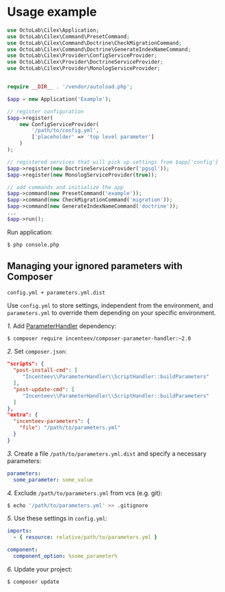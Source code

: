 # Usage example

```php
use OctoLab\Cilex\Application;
use OctoLab\Cilex\Command\PresetCommand;
use OctoLab\Cilex\Command\Doctrine\CheckMigrationCommand;
use OctoLab\Cilex\Command\Doctrine\GenerateIndexNameCommand;
use OctoLab\Cilex\Provider\ConfigServiceProvider;
use OctoLab\Cilex\Provider\DoctrineServiceProvider;
use OctoLab\Cilex\Provider\MonologServiceProvider;


require __DIR__ . '/vendor/autoload.php';

$app = new Application('Example');

// register configuration
$app->register(
    new ConfigServiceProvider(
        '/path/to/config.yml',
        ['placeholder' => 'top level parameter']
    )
);

// registered services that will pick up settings from $app['config']
$app->register(new DoctrineServiceProvider('pgsql'));
$app->register(new MonologServiceProvider(true));

// add commands and initialize the app
$app->command(new PresetCommand('example'));
$app->command(new CheckMigrationCommand('migration'));
$app->command(new GenerateIndexNameCommand('doctrine'));
...
$app->run();
```

Run application:

```bash
$ php console.php
```

## Managing your ignored parameters with Composer

`config.yml + parameters.yml.dist`

Use `config.yml` to store settings, independent from the environment, and `parameters.yml` to override them
depending on your specific environment.

_1._ Add [ParameterHandler](https://github.com/Incenteev/ParameterHandler) dependency:

```bash
$ composer require incenteev/composer-parameter-handler:~2.0
```

_2._ Set `composer.json`:

```json
"scripts": {
  "post-install-cmd": [
     "Incenteev\\ParameterHandler\\ScriptHandler::buildParameters"
  ],
  "post-update-cmd": [
     "Incenteev\\ParameterHandler\\ScriptHandler::buildParameters"
  ]
},
"extra": {
  "incenteev-parameters": {
    "file": "/path/to/parameters.yml"
  }
}
```

_3._ Create a file `/path/to/parameters.yml.dist` and specify a necessary parameters:

```yml
parameters:
  some_parameter: some_value
```

_4._ Exclude `/path/to/parameters.yml` from vcs (e.g. git):

```bash
$ echo '/path/to/parameters.yml' >> .gitignore
```

_5._ Use these settings in `config.yml`:

```yml
imports:
  - { resource: relative/path/to/parameters.yml }

component:
  component_option: %some_parameter%
```

_6._ Update your project:

```bash
$ composer update
```
